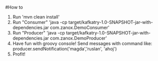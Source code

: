 #How to

<ol>
  <li>Run 'mvn clean install'</li>
  <li>Run "Consumer" 'java -cp target/kafkatry-1.0-SNAPSHOT-jar-with-dependencies.jar com.zanox.DemoConsumer'</li>
  <li>Run "Producer" 'java -cp target/kafkatry-1.0-SNAPSHOT-jar-with-dependencies.jar com.zanox.DemoProducer'</li>
  <li>Have fun with groovy console! Send messages with command like: producer.sendNotification('magda','ruslan', 'ahoj')</li>
  <li>Profit!</li>
</ol>
